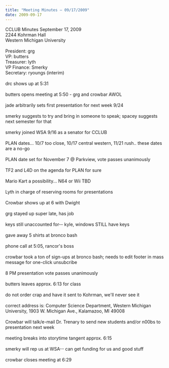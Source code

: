 ```yaml
---
title: "Meeting Minutes – 09/17/2009"
date: 2009-09-17
---
```

CCLUB Minutes September 17, 2009<br />
2244 Kohrman Hall<br />
Western Michigan University<br />
<br />
President: grg<br />
VP: butters<br />
Treasurer: lyth<br />
VP Finance: Smerky<br />
Secretary: ryoungs (interim)<br />
<br />
drc shows up at 5:31<br />
<br />
butters opens meeting at 5:50 - grg and crowbar AWOL<br />
<br />
jade arbitrarily sets first presentation for next week 9/24<br />
<br />
smerky suggests to try and bring in someone to speak; spacey suggests next semester for that<br />
<br />
smerky joined WSA 9/16 as a senator for CCLUB<br />
<br />
PLAN dates... 10/7 too close, 10/17 central western, 11/21 rush.. these dates are a no-go<br />
<br />
PLAN date set for November 7 @ Parkview, vote passes unanimously<br />
<br />
TF2 and L4D on the agenda for PLAN for sure<br />
<br />
Mario Kart a possibility... N64 or Wii TBD<br />
<br />
Lyth in charge of reserving rooms for presentations<br />
<br />
Crowbar shows up at 6 with Dwight<br />
<br />
grg stayed up super late, has job<br />
<br />
keys still unaccounted for-- kyle, windows STILL have keys<br />
<br />
gave away 5 shirts at bronco bash<br />
<br />
phone call at 5:05, rancor's boss<br />
<br />
crowbar took a ton of sign-ups at bronco bash; needs to edit footer in mass message for one-click unsubcribe<br />
<br />
8 PM presentation vote passes unanimously<br />
<br />
butters leaves approx. 6:13 for class<br />
<br />
do not order crap and have it sent to Kohrman, we'll never see it<br />
<br />
correct address is: Computer Science Department, Western Michigan University, 1903 W. Michigan Ave., Kalamazoo, MI 49008<br />
<br />
Crowbar will talk/e-mail Dr. Trenary to send new students and/or n00bs to presentation next week<br />
<br />
meeting breaks into storytime tangent approx. 6:15<br />
<br />
smerky will rep us at WSA-- can get funding for us and good stuff<br />
<br />
crowbar closes meeting at 6:29